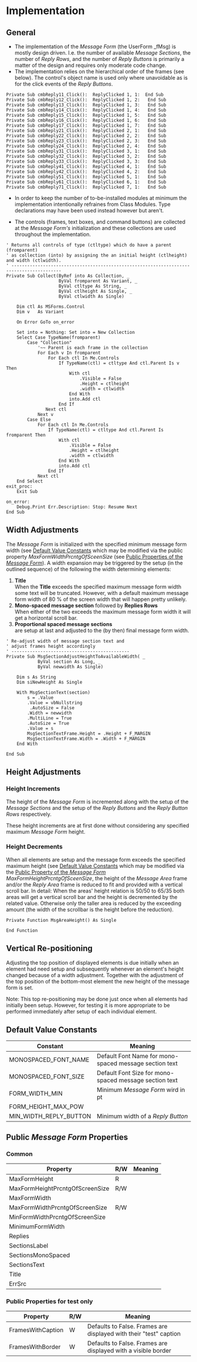 # Implementation
## General
- The implementation of the _Message Form_ (the UserForm _fMsg) is mostly design driven. I.e. the number of available _Message Sections_, the number of _Reply Rows_, and the number of _Reply Buttons_ is primarily a matter of the design and requires only moderate code change.
- The implementation relies on the hierarchical order of the frames (see below). The control's object name is used only where unavoidable as is for the click events of the _Reply Buttons_.
```vbscipt
Private Sub cmbReply11_Click():  ReplyClicked 1, 1:  End Sub
Private Sub cmbReply12_Click():  ReplyClicked 1, 2:   End Sub
Private Sub cmbReply13_Click():  ReplyClicked 1, 3:   End Sub
Private Sub cmbReply14_Click():  ReplyClicked 1, 4:   End Sub
Private Sub cmbReply15_Click():  ReplyClicked 1, 5:   End Sub
Private Sub cmbReply16_Click():  ReplyClicked 1, 6:   End Sub
Private Sub cmbReply17_Click():  ReplyClicked 1, 7:   End Sub
Private Sub cmbReply21_Click():  ReplyClicked 2, 1:   End Sub
Private Sub cmbReply22_Click():  ReplyClicked 2, 2:   End Sub
Private Sub cmbReply23_Click():  ReplyClicked 2, 3:   End Sub
Private Sub cmbReply24_Click():  ReplyClicked 2, 4:   End Sub
Private Sub cmbReply31_Click():  ReplyClicked 3, 1:   End Sub
Private Sub cmbReply32_Click():  ReplyClicked 3, 2:   End Sub
Private Sub cmbReply33_Click():  ReplyClicked 3, 3:   End Sub
Private Sub cmbReply41_Click():  ReplyClicked 4, 1:   End Sub
Private Sub cmbReply42_Click():  ReplyClicked 4, 2:   End Sub
Private Sub cmbReply51_Click():  ReplyClicked 5, 1:   End Sub
Private Sub cmbReply61_Click():  ReplyClicked 6, 1:   End Sub
Private Sub cmbReply71_Click():  ReplyClicked 7, 1:   End Sub
```

- In order to keep the number of to-be-installed modules at minimum the implementation intentionally refraines from Class Modules. Type declarations may have been used instead however but aren't.

- The controls (frames, text boxes, and command buttons) are collected at the _Message Form's_ initialization and these collections are used throughout the implementation.

```vbscript
' Returns all controls of type (ctltype) which do have a parent (fromparent)
' as collection (into) by assigning the an initial height (ctlheight) and width (ctlwidth).
' -----------------------------------------------------------------------------------------
Private Sub Collect(ByRef into As Collection, _
                    ByVal fromparent As Variant, _
                    ByVal ctltype As String, _
                    ByVal ctlheight As Single, _
                    ByVal ctlwidth As Single)

    Dim ctl As MSForms.Control
    Dim v   As Variant
     
    On Error GoTo on_error
    
    Set into = Nothing: Set into = New Collection
    Select Case TypeName(fromparent)
        Case "Collection"
            '~~ Parent is each frame in the collection
            For Each v In fromparent
                For Each ctl In Me.Controls
                    If TypeName(ctl) = ctltype And ctl.Parent Is v Then
                        With ctl
                            .Visible = False
                            .Height = ctlheight
                            .width = ctlwidth
                        End With
                        into.Add ctl
                    End If
               Next ctl
            Next v
        Case Else
            For Each ctl In Me.Controls
                If TypeName(ctl) = ctltype And ctl.Parent Is fromparent Then
                    With ctl
                        .Visible = False
                        .Height = ctlheight
                        .width = ctlwidth
                    End With
                    into.Add ctl
                End If
            Next ctl
    End Select
exit_proc:
    Exit Sub
    
on_error:
    Debug.Print Err.Description: Stop: Resume Next
End Sub
```
## Width Adjustments
The _Message Form_ is initialized with the specified minimum message form width (see [Default Value Constants](#default-value-constants) which may be modified via the public property _MaxFormWidthPrcntgOfSceenSize_ (see [Public Properties of the _Message Form_](#public-properties-of-the-message-form)). A width expansion may be triggered by the setup (in the outlined sequence) of the following the width determining elements:
  1. **Title**  
When the **Title** exceeds the specified  maximum message form width some text will be truncated. However, with a default maximum message form width of 80 % of the screen width that will happen pretty unlikely.
  2. **Mono-spaced message section** followed by **Replies Rows**  
When either of the two exceeds the maximum message form width it will get a horizontal scroll bar.
  3. **Proportional spaced message sections**  
are setup at last and adjusted to the (by then) final message form width.

```vbscript
' Re-adjust width of message section text and
' adjust frames height accordingly
' ---------------------------------------------
Private Sub MsgSectionAdjustHeightToAvailableWidth( _
            ByVal section As Long, _
            ByVal newwidth As Single)

    Dim s As String
    Dim siNewHeight As Single
     
    With MsgSectionText(section)
        s = .Value
        .Value = vbNullstring
         .AutoSize = False
        .Width = newwidth
        .MultiLine = True
        .AutoSize = True
        .Value = s
        MsgSectionTextFrame.Height = .Height + F_MARGIN
        MsgSectionTextFrame.Width = .Width + F_MARGIN
    End With
    
End Sub
```

## Height Adjustments
### Height Increments
The height of the _Message Form_ is incremented along with the setup of the _Message Sections_ and the setup of the _Reply Buttons_ and the _Reply Button Rows_ respectively.

These height increments are at first done without considering any specified maximum _Message Form_ height.

### Height Decrements
When all elements are setup and the message form exceeds the specified maximum height (see [Default Value Constants](#default-value-constants) which may be modified via the [Public Property of the _Message Form_](#public-properties-of-the-message-form) _MaxFormHeightPrcntgOfSceenSize_, the height of the _Message Area_ frame and/or the _Reply Area_ frame is reduced to fit and provided with a vertical scroll bar. In detail: When the areas' height relation is 50/50 to 65/35 both areas will get a vertical scroll bar and the height is decremented by the related value. Otherwise only the taller area is reduced by the exceeding amount (the width of the scrollbar is the height before the reduction). 

```vbscript  
Private Function MsgAreaHeight() As Single
    
End Function
```

## Vertical Re-positioning  
Adjusting the top position of displayed elements is due initially when an element had need setup and subsequently whenever an element's height changed because of a width adjustment. Together with the adjustment of the top position of the bottom-most element the new height of the message form is set.

Note: This top re-positioning may be done just once when all elements had initially been  setup. However, for testing it is more appropriate to be performed immediately after setup of each individual element.

## Default Value Constants 

| Constant | Meaning |
| -------- | ------- |
| MONOSPACED_FONT_NAME | Default Font Name for mono-spaced message section text |
| MONOSPACED_FONT_SIZE | Default Font Size for mono-spaced message section text|
| FORM_WIDTH_MIN | Minimum _Message Form_ wird in pt|            | FORM_WIDTH_MAX_POW | Maximum _Message Form_ width as % of the screen size |
| FORM_HEIGHT_MAX_POW | |
| MIN_WIDTH_REPLY_BUTTON | Minimum width of a _Reply Button_ |


## Public _Message Form_ Properties
### Common
| Property | R/W | Meaning |
| -------- | --- | ------- |
| MaxFormHeight | R |         |
| MaxFormHeightPrcntgOfScreenSize | R/W |         |
| MaxFormWidth  |     |         |
| MaxFormWidthPrcntgOfScreenSize  | R/W |         |
| MinFormWidthPrcntgOfScreenSize  |     |         |
| MinimumFormWidth                |     |         |
| Replies         |     |         |
| SectionsLabel   |     |         |
| SectionsMonoSpaced         |     |         |
| SectionsText         |     |         |
| Title         |     |         |
| ErrSrc         |     |         |

### Public Properties for test only
| Property | R/W | Meaning |
| -------- | --- | ------- |
| FramesWithCaption | W | Defaults to False. Frames are displayed with their "test" caption |
| FramesWithBorder  | W |  Defaults to False. Frames are displayed with a visible border |